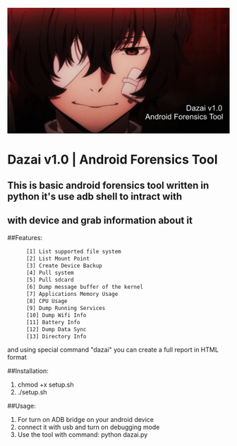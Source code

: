 ![](https://github.com/syedumerqadri/dazai/blob/master/Untitled.jpg)
#                               Dazai v1.0 | Android Forensics Tool 
## This is basic android forensics tool written in python it's use adb shell to intract with
## with device and grab information about it

##Features:

          [1] List supported file system
          [2] List Mount Point
          [3] Create Device Backup
          [4] Pull system
          [5] Pull sdcard
          [6] Dump message buffer of the kernel
          [7] Applications Memory Usage
          [8] CPU Usage
          [9] Dump Running Services
          [10] Dump Wifi Info
          [11] Battery Info
          [12] Dump Data Sync
          [13] Directory Info 

and using special command "dazai" you can create a full report in HTML format

##Installation:
1. chmod +x setup.sh
2. ./setup.sh

##Usage:
1. For turn on ADB bridge on your android device
2. connect it with usb and turn on debugging mode
3. Use the tool with command:
   python dazai.py
